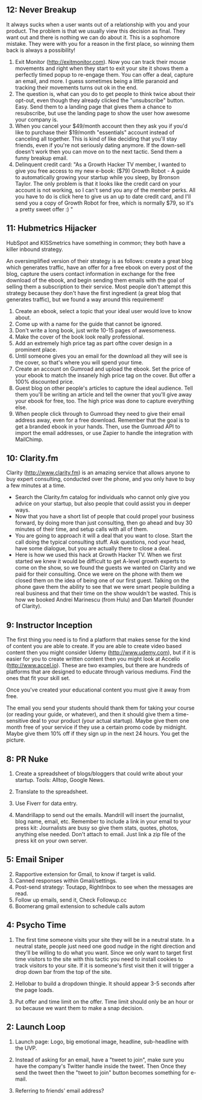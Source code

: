 ## 12: Never Breakup

It always sucks when a user wants out of a relationship with you and your product. The problem is that we usually view this decision as final. They want out and there is nothing we can do about it. This is a sophomore mistake. They were with you for a reason in the first place, so winning them back is always a possibility!

1. Exit Monitor (http://exitmonitor.com). Now you can track their mouse movements and right when they start to exit your site it shows them a perfectly timed popup to re-engage them. You can offer a deal, capture an email, and more. I guess sometimes being a little paranoid and tracking their movements turns out ok in the end.
2. The question is, what can you do to get people to think twice about their opt-out, even though they already clicked the "unsubscribe" button. Easy. Send them to a landing page that gives them a chance to resubscribe, but use the landing page to show the user how awesome your company is.
3. When you cancel your $49/month account then they ask you if you'd like to purchase their $19/month "essentials" account instead of canceling all together. This is kind of like deciding that you'll stay friends, even if you're not seriously dating anymore. If the down-sell doesn't work then you can move on to the next tactic. Send them a funny breakup email.
4. Delinquent credit card:  "As a Growth Hacker TV member, I wanted to give you free access to my new e-book: ($79) Growth Robot - A guide to automatically growing your startup while you sleep, by Bronson Taylor. The only problem is that it looks like the credit card on your account is not working, so I can't send you any of the member perks. All you have to do is click here to give us an up to date credit card, and I'll send you a copy of Growth Robot for free, which is normally $79, so it's a pretty sweet offer :) "

## 11: Hubmetrics Hijacker

HubSpot and KISSmetrics have something in common; they both have a killer inbound strategy.

An oversimplified version of their strategy is as follows: create a great blog which generates traffic, have an offer for a free ebook on every post of the blog, capture the users contact information in exchange for the free download of the ebook, and begin sending them emails with the goal of selling them a subscription to their service. Most people don't attempt this strategy because they don't have the first ingredient (a great blog that generates traffic), but we found a way around this requirement!

1. Create an ebook, select a topic that your ideal user would love to know about.
2. Come up with a name for the guide that cannot be ignored.
3. Don't write a long book, just write 10-15 pages of awesomeness.
4. Make the cover of the book look really professional.
5. Add an extremely high price tag as part ofthe cover design in a prominent place.
6. Until someone gives you an email for the download all they will see is the cover, so that's where you will spend your time.
7. Create an account on Gumroad and upload the ebook. Set the price of your ebook to match the insanely high price tag on the cover. But offer a 100% discounted price.
8. Guest blog on other people's articles to capture the ideal audience. Tell them you'll be writing an article and tell the owner that you'll give away your ebook for free, too. The high price was done to capture everything else.
9. When people click through to Gumroad they need to give their email address away, even for a free download. Remember that the goal is to get a branded ebook in your hands. Then, use the Gumroad API to import the email addresses, or use Zapier to handle the integration with MailChimp.

## 10: Clarity.fm

Clarity (http://www.clarity.fm) is an amazing service that allows anyone to buy expert consulting, conducted over the phone, and you only have to buy a few minutes at a time.

- Search the Clarity.fm catalog for individuals who cannot only give you advice on your startup, but also people that could assist you in deeper ways.
- Now that you have a short list of people that could propel your business forward, by doing more than just consulting, then go ahead and buy 30 minutes of their time, and setup calls with all of them.
- You are going to approach it will a deal that you want to close. Start the call doing the typical consulting stuff. Ask questions, nod your head, have some dialogue, but you are actually there to close a deal.
- Here is how we used this hack at Growth Hacker TV. When we first started we knew it would be difficult to get A-level growth experts to come on the show, so we found the guests we wanted on Clarity and we paid for their consulting. Once we were on the phone with them we closed them on the idea of being one of our first guest. Talking on the phone gave them the ability to see that we were smart people building a real business and that their time on the show wouldn't be wasted. This is how we booked Andrei Marinescu (from Hulu) and Dan Martell (founder of Clarity).

## 9: Instructor Inception

The first thing you need is to find a platform that makes sense for the kind of content you are able to create. If you are able to create video based content then you might consider Udemy (http://www.udemy.com), but if it is easier for you to create written content then you might look at Accelio (http://www.accel.io). These are two examples, but there are hundreds of platforms that are designed to educate through various mediums. Find the ones that fit your skill set.

Once you've created your educational content you must give it away from free.

The email you send your students should thank them for taking your course (or reading your guide, or whatever), and then it should give them a time-sensitive deal to your product (your actual startup). Maybe give them one month free of your service if they use a certain promo code by midnight. Maybe give them 10% off if they sign up in the next 24 hours. You get the picture.

## 8: PR Nuke

1. Create a spreadsheet of blogs/bloggers that could write about your startup. Tools: Alltop, Google News.

2. Translate to the spreadsheet.

3. Use Fiverr for data entry.

4. Mandrillapp to send out the emails. Mandrill will insert the journalist, blog name, email, etc. Remember to include a link in your email to your press kit: Journalists are busy so give them stats, quotes, photos, anything else needed. Don't attach to email. Just link a zip file of the press kit on your own server. 

## 5: Email Sniper

2. Rapportive extension for Gmail, to know if target is valid.
3. Canned responses within Gmail/settings.
4. Post-send strategy: Toutapp, RightInbox to see when the messages are read.
5. Follow up emails, send it, Check Followup.cc
6. Boomerang gmail extension to schedule calls autom

## 4: Psycho Time

1. The first time someone visits your site they will be in a neutral state. In a neutral state, people just need one good nudge in the right direction and they'll be willing to do what you want. Since we only want to target first time visitors to the site with this tactic you need to install cookies to track visitors to your site. If it is someone's first visit then it will trigger a drop down bar from the top of the site.

2. Hellobar to build a dropdown thingie. It should appear 3-5 seconds after the page loads.

3. Put offer and time limit on the offer. Time limit should only be an hour or so because we want them to make a snap decision.

## 2: Launch Loop

1. Launch page: Logo, big emotional image, headline, sub-headline with the UVP.

2. Instead of asking for an email, have a "tweet to join", make sure you have the company's Twitter handle inside the tweet. Then Once they send the tweet then the "tweet to join" button becomes something for e-mail.

3. Referring to friends' email address?


